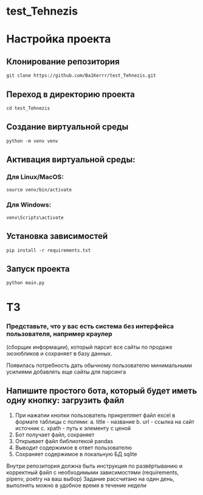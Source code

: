 ﻿# test_Tehnezis
# Настройка проекта
## Клонирование репозитория
```` git clone https://github.com/Ba1Kerrr/test_Tehnezis.git ````

## Переход в директорию проекта
```` cd test_Tehnezis ````

## Создание виртуальной среды
```` python -m venv venv ````

## Активация виртуальной среды:
### Для Linux/MacOS:
```` source venv/bin/activate ````
### Для Windows:
```` venv\Scripts\activate ````

## Установка зависимостей
```` pip install -r requirements.txt ````

## Запуск проекта
```` python main.py ````


# ТЗ

### Представьте, что у вас есть система без интерфейса пользователя, например краулер
(сборщик информации), который парсит все сайты по продаже зюзюбликов и сохраняет в
базу данных.

Появилась потребность дать обычному пользователю минимальными усилиями
добавлять еще сайты для парсинга

## Напишите простого бота, который будет иметь одну кнопку: загрузить файл
1. При нажатии кнопки пользователь прикрепляет файл excel в формате таблицы с
полями:
      a. title - название
      b. url - ссылка на сайт источник
      c. xpath - путь к элементу с ценой
3. Бот получает файл, сохраняет
4. Открывает файл библиотекой pandas
5. Выводит содержимое в ответ пользователю
6. Сохраняет содержимое в локальную БД sqlite


Внутри репозитория должна быть инструкция по развёртыванию и корректный файл с
необходимыми зависимостями (requirements, pipenv, poetry на ваш выбор)
Задание рассчитано на один день, выполнять можно в удобное время в течение недели
